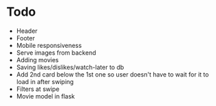 # Todo

-   Header
-   Footer
-   Mobile responsiveness
-   Serve images from backend
-   Adding movies
-   Saving likes/dislikes/watch-later to db
-   Add 2nd card below the 1st one so user doesn't have to wait for it to load in after swiping
-   Filters at swipe
-   Movie model in flask
